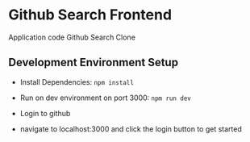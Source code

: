 # Github Search Frontend

Application code Github Search Clone

## Development Environment Setup

- Install Dependencies: `npm install`

- Run on dev environment on port 3000: `npm run dev`

- Login to github

- navigate to localhost:3000 and click the login button to get started


